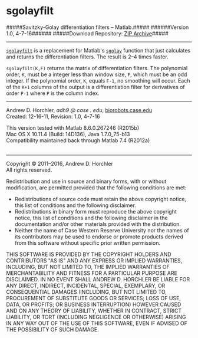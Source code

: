 sgolayfilt
========
#####Savitzky-Golay differentiation filters &ndash; Matlab.#####
######Version 1.0, 4-7-16######
#####Download Repository: [ZIP Archive](https://github.com/horchler/sgolayfilt/archive/master.zip)#####

--------

[```sgolayfilt```](https://github.com/horchler/sgolayfilt/blob/master/sgolayfilt.m) is a replacement for Matlab's [```sgolay```](http://www.mathworks.com/help/signal/ref/sgolay.html) function that just calculates and returns the differentiation filters. The result is 2&ndash;4 times faster.

```sgolayfilt(K,F)``` returns the matrix of differentiation filters. The polynomial order, ```K```, must be a integer less than window size, ```F```, which must be an odd integer. If the polynomial order, ```K```, equals ```F-1```, no smoothing will occur. Each of the ```K+1``` columns of the output is a differentiation filter for derivatives of order ```P-1``` where ```P``` is the column index.
&nbsp;  

--------

Andrew D. Horchler, *adh9 @ case . edu*, [biorobots.case.edu](http://biorobots.case.edu/)  
Created: 12-16-11, Revision: 1.0, 4-7-16  

This version tested with Matlab 8.6.0.267246 (R2015b)  
Mac OS X 10.11.4 (Build: 14D136), Java 1.7.0_75-b13  
Compatibility maintained back through Matlab 7.4 (R2012a)  
&nbsp;  

--------

Copyright &copy; 2011&ndash;2016, Andrew D. Horchler  
All rights reserved.  

Redistribution and use in source and binary forms, with or without modification, are permitted provided that the following conditions are met:
 * Redistributions of source code must retain the above copyright notice, this list of conditions and the following disclaimer.
 * Redistributions in binary form must reproduce the above copyright notice, this list of conditions and the following disclaimer in the documentation and/or other materials provided with the distribution.
 * Neither the name of Case Western Reserve University nor the names of its contributors may be used to endorse or promote products derived from this software without specific prior written permission.

THIS SOFTWARE IS PROVIDED BY THE COPYRIGHT HOLDERS AND CONTRIBUTORS "AS IS" AND ANY EXPRESS OR IMPLIED WARRANTIES, INCLUDING, BUT NOT LIMITED TO, THE IMPLIED WARRANTIES OF MERCHANTABILITY AND FITNESS FOR A PARTICULAR PURPOSE ARE DISCLAIMED. IN NO EVENT SHALL ANDREW D. HORCHLER BE LIABLE FOR ANY DIRECT, INDIRECT, INCIDENTAL, SPECIAL, EXEMPLARY, OR CONSEQUENTIAL DAMAGES (INCLUDING, BUT NOT LIMITED TO, PROCUREMENT OF SUBSTITUTE GOODS OR SERVICES; LOSS OF USE, DATA, OR PROFITS; OR BUSINESS INTERRUPTION) HOWEVER CAUSED AND ON ANY THEORY OF LIABILITY, WHETHER IN CONTRACT, STRICT LIABILITY, OR TORT (INCLUDING NEGLIGENCE OR OTHERWISE) ARISING IN ANY WAY OUT OF THE USE OF THIS SOFTWARE, EVEN IF ADVISED OF THE POSSIBILITY OF SUCH DAMAGE.